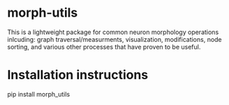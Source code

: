 # morph-utils
This is a lightweight package for common neuron morphology operations inlcuding: graph traversal/measurments, visualization, modifications, node sorting, and various other processes 
that have proven to be useful. 

Installation instructions
=========================
pip install morph_utils
